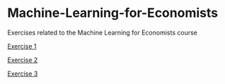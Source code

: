 # Machine-Learning-for-Economists
Exercises related to the Machine Learning for Economists course

[Exercise 1](https://raw.githack.com/yotamnir/Machine-Learning-for-Economists/main/Exercise-1/Exercise-1.html)

[Exercise 2](https://raw.githack.com/yotamnir/Machine-Learning-for-Economists/main/Exercise-2/Exercise-2.html)

[Exercise 3](https://raw.githack.com/yotamnir/Machine-Learning-for-Economists/main/Exercise-3/Exercise-3.html)
